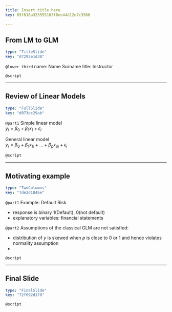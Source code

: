 ```yaml
---
title: Insert title here
key: 65f818a323555163f8ee44d12e7c3566

---
```

## From LM to GLM

```yaml
type: "TitleSlide"
key: "d7295e1d38"
```

`@lower_third`
name: Name Surname
title: Instructor


`@script`



---
## Review of Linear Models

```yaml
type: "FullSlide"
key: "d073ec29ab"
```

`@part1`
Simple linear model  
$y_i = \beta_0 + \beta_1x_1 + \epsilon_i$

General linear model  
$y_i = \beta_0 + \beta_1x_{1i} + \dots + \beta_px_{pi} + \epsilon_i$


`@script`



---
## Motivating example

```yaml
type: "TwoColumns"
key: "7de2d1846e"
```

`@part1`
Example: Default Risk
- response is binary 1(Default), 0(not default)
- explanatory variables: financial statements


`@part2`
Assumptions of the classical GLM are not satisfied:
- distribution of $y$ is skewed when $p$ is close to 0 or 1 and hence violates normality assumption
-


`@script`



---
## Final Slide

```yaml
type: "FinalSlide"
key: "72f692d178"
```

`@script`


